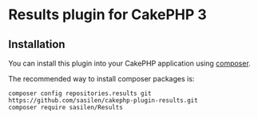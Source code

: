 # Results plugin for CakePHP 3

## Installation

You can install this plugin into your CakePHP application using [composer](http://getcomposer.org).

The recommended way to install composer packages is:

```
composer config repositories.results git https://github.com/sasilen/cakephp-plugin-results.git
composer require sasilen/Results
```
